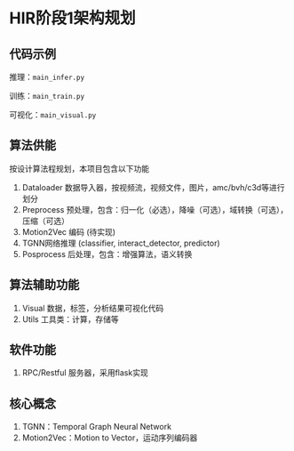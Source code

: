 # HIR阶段1架构规划

## 代码示例
推理：`main_infer.py`

训练：`main_train.py`

可视化：`main_visual.py`

## 算法供能
按设计算法程规划，本项目包含以下功能
1. Dataloader 数据导入器，按视频流，视频文件，图片，amc/bvh/c3d等进行划分
2. Preprocess 预处理，包含：归一化（必选），降噪（可选），域转换（可选），压缩（可选）
3. Motion2Vec 编码 (待实现)
4. TGNN网络推理 (classifier, interact_detector, predictor)
5. Posprocess 后处理，包含：增强算法，语义转换

## 算法辅助功能
1. Visual 数据，标签，分析结果可视化代码
2. Utils 工具类：计算，存储等

## 软件功能
1. RPC/Restful 服务器，采用flask实现

## 核心概念
1. TGNN：Temporal Graph Neural Network
2. Motion2Vec：Motion to Vector，运动序列编码器